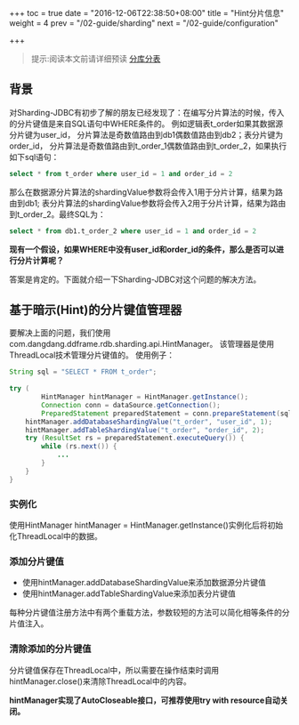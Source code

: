 +++
toc = true
date = "2016-12-06T22:38:50+08:00"
title = "Hint分片信息"
weight = 4
prev = "/02-guide/sharding"
next = "/02-guide/configuration"

+++

> 提示:阅读本文前请详细预读 [分库分表](/02-guide/sharding)

## 背景
对Sharding-JDBC有初步了解的朋友已经发现了：在编写分片算法的时候，传入的分片键值是来自SQL语句中WHERE条件的。
例如逻辑表t_order如果其数据源分片键为user_id，
分片算法是奇数值路由到db1偶数值路由到db2；表分片键为order_id，
分片算法是奇数值路由到t_order_1偶数值路由到t_order_2，如果执行如下sql语句：
```sql
select * from t_order where user_id = 1 and order_id = 2
```
那么在数据源分片算法的shardingValue参数将会传入1用于分片计算，结果为路由到db1;
表分片算法的shardingValue参数将会传入2用于分片计算，结果为路由到t_order_2。最终SQL为：
```sql
select * from db1.t_order_2 where user_id = 1 and order_id = 2
```

__现有一个假设，如果WHERE中没有user_id和order_id的条件，那么是否可以进行分片计算呢？__

答案是肯定的。下面就介绍一下Sharding-JDBC对这个问题的解决方法。

## 基于暗示(Hint)的分片键值管理器
要解决上面的问题，我们使用com.dangdang.ddframe.rdb.sharding.api.HintManager。
该管理器是使用ThreadLocal技术管理分片键值的。
使用例子：
```java
String sql = "SELECT * FROM t_order";
        
try (
        HintManager hintManager = HintManager.getInstance();
        Connection conn = dataSource.getConnection();
        PreparedStatement preparedStatement = conn.prepareStatement(sql)) {
    hintManager.addDatabaseShardingValue("t_order", "user_id", 1);
    hintManager.addTableShardingValue("t_order", "order_id", 2);
    try (ResultSet rs = preparedStatement.executeQuery()) {
        while (rs.next()) {
            ...
        }
    }
}
```

### 实例化
使用HintManager hintManager = HintManager.getInstance()实例化后将初始化ThreadLocal中的数据。

### 添加分片键值
- 使用hintManager.addDatabaseShardingValue来添加数据源分片键值
- 使用hintManager.addTableShardingValue来添加表分片键值

每种分片键值注册方法中有两个重载方法，参数较短的方法可以简化相等条件的分片值注入。

### 清除添加的分片键值
分片键值保存在ThreadLocal中，所以需要在操作结束时调用hintManager.close()来清除ThreadLocal中的内容。

__hintManager实现了AutoCloseable接口，可推荐使用try with resource自动关闭。__
